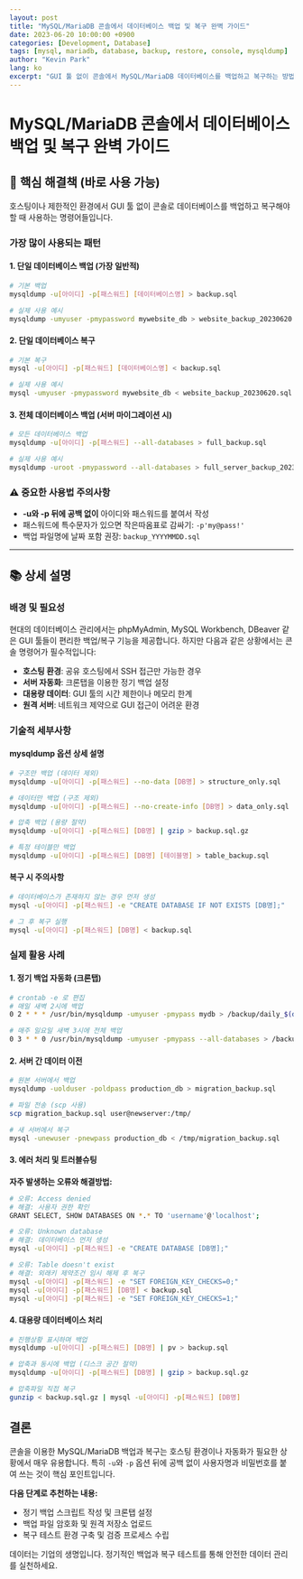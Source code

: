 ```yaml
---
layout: post
title: "MySQL/MariaDB 콘솔에서 데이터베이스 백업 및 복구 완벽 가이드"
date: 2023-06-20 10:00:00 +0900
categories: [Development, Database]
tags: [mysql, mariadb, database, backup, restore, console, mysqldump]
author: "Kevin Park"
lang: ko
excerpt: "GUI 툴 없이 콘솔에서 MySQL/MariaDB 데이터베이스를 백업하고 복구하는 방법. 호스팅 환경에서 바로 사용 가능한 명령어 모음집"
---
```


# MySQL/MariaDB 콘솔에서 데이터베이스 백업 및 복구 완벽 가이드

## 🎯 핵심 해결책 (바로 사용 가능)

호스팅이나 제한적인 환경에서 GUI 툴 없이 콘솔로 데이터베이스를 백업하고 복구해야 할 때 사용하는 명령어들입니다.

### 가장 많이 사용되는 패턴

#### 1. 단일 데이터베이스 백업 (가장 일반적)
```bash
# 기본 백업
mysqldump -u[아이디] -p[패스워드] [데이터베이스명] > backup.sql

# 실제 사용 예시
mysqldump -umyuser -pmypassword mywebsite_db > website_backup_20230620.sql
```

#### 2. 단일 데이터베이스 복구
```bash
# 기본 복구
mysql -u[아이디] -p[패스워드] [데이터베이스명] < backup.sql

# 실제 사용 예시
mysql -umyuser -pmypassword mywebsite_db < website_backup_20230620.sql
```

#### 3. 전체 데이터베이스 백업 (서버 마이그레이션 시)
```bash
# 모든 데이터베이스 백업
mysqldump -u[아이디] -p[패스워드] --all-databases > full_backup.sql

# 실제 사용 예시
mysqldump -uroot -pmypassword --all-databases > full_server_backup_20230620.sql
```

### ⚠️ 중요한 사용법 주의사항
- **-u와 -p 뒤에 공백 없이** 아이디와 패스워드를 붙여서 작성
- 패스워드에 특수문자가 있으면 작은따옴표로 감싸기: `-p'my@pass!'`
- 백업 파일명에 날짜 포함 권장: `backup_YYYYMMDD.sql`

---

## 📚 상세 설명

### 배경 및 필요성

현대의 데이터베이스 관리에서는 phpMyAdmin, MySQL Workbench, DBeaver 같은 GUI 툴들이 편리한 백업/복구 기능을 제공합니다. 하지만 다음과 같은 상황에서는 콘솔 명령어가 필수적입니다:

- **호스팅 환경**: 공유 호스팅에서 SSH 접근만 가능한 경우
- **서버 자동화**: 크론탭을 이용한 정기 백업 설정
- **대용량 데이터**: GUI 툴의 시간 제한이나 메모리 한계
- **원격 서버**: 네트워크 제약으로 GUI 접근이 어려운 환경

### 기술적 세부사항

#### mysqldump 옵션 상세 설명

```bash
# 구조만 백업 (데이터 제외)
mysqldump -u[아이디] -p[패스워드] --no-data [DB명] > structure_only.sql

# 데이터만 백업 (구조 제외)
mysqldump -u[아이디] -p[패스워드] --no-create-info [DB명] > data_only.sql

# 압축 백업 (용량 절약)
mysqldump -u[아이디] -p[패스워드] [DB명] | gzip > backup.sql.gz

# 특정 테이블만 백업
mysqldump -u[아이디] -p[패스워드] [DB명] [테이블명] > table_backup.sql
```

#### 복구 시 주의사항

```bash
# 데이터베이스가 존재하지 않는 경우 먼저 생성
mysql -u[아이디] -p[패스워드] -e "CREATE DATABASE IF NOT EXISTS [DB명];"

# 그 후 복구 실행
mysql -u[아이디] -p[패스워드] [DB명] < backup.sql
```

### 실제 활용 사례

#### 1. 정기 백업 자동화 (크론탭)
```bash
# crontab -e 로 편집
# 매일 새벽 2시에 백업
0 2 * * * /usr/bin/mysqldump -umyuser -pmypass mydb > /backup/daily_$(date +\%Y\%m\%d).sql

# 매주 일요일 새벽 3시에 전체 백업
0 3 * * 0 /usr/bin/mysqldump -umyuser -pmypass --all-databases > /backup/weekly_$(date +\%Y\%m\%d).sql
```

#### 2. 서버 간 데이터 이전
```bash
# 원본 서버에서 백업
mysqldump -uolduser -poldpass production_db > migration_backup.sql

# 파일 전송 (scp 사용)
scp migration_backup.sql user@newserver:/tmp/

# 새 서버에서 복구
mysql -unewuser -pnewpass production_db < /tmp/migration_backup.sql
```

#### 3. 에러 처리 및 트러블슈팅

**자주 발생하는 오류와 해결방법:**

```bash
# 오류: Access denied
# 해결: 사용자 권한 확인
GRANT SELECT, SHOW DATABASES ON *.* TO 'username'@'localhost';

# 오류: Unknown database
# 해결: 데이터베이스 먼저 생성
mysql -u[아이디] -p[패스워드] -e "CREATE DATABASE [DB명];"

# 오류: Table doesn't exist
# 해결: 외래키 제약조건 임시 해제 후 복구
mysql -u[아이디] -p[패스워드] -e "SET FOREIGN_KEY_CHECKS=0;"
mysql -u[아이디] -p[패스워드] [DB명] < backup.sql
mysql -u[아이디] -p[패스워드] -e "SET FOREIGN_KEY_CHECKS=1;"
```

#### 4. 대용량 데이터베이스 처리

```bash
# 진행상황 표시하며 백업
mysqldump -u[아이디] -p[패스워드] [DB명] | pv > backup.sql

# 압축과 동시에 백업 (디스크 공간 절약)
mysqldump -u[아이디] -p[패스워드] [DB명] | gzip > backup.sql.gz

# 압축파일 직접 복구
gunzip < backup.sql.gz | mysql -u[아이디] -p[패스워드] [DB명]
```

## 결론

콘솔을 이용한 MySQL/MariaDB 백업과 복구는 호스팅 환경이나 자동화가 필요한 상황에서 매우 유용합니다. 특히 `-u`와 `-p` 옵션 뒤에 공백 없이 사용자명과 비밀번호를 붙여 쓰는 것이 핵심 포인트입니다.

**다음 단계로 추천하는 내용:**
- 정기 백업 스크립트 작성 및 크론탭 설정
- 백업 파일 암호화 및 원격 저장소 업로드
- 복구 테스트 환경 구축 및 검증 프로세스 수립

데이터는 기업의 생명입니다. 정기적인 백업과 복구 테스트를 통해 안전한 데이터 관리를 실천하세요.